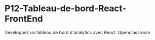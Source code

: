 # P12-Tableau-de-bord-React-FrontEnd
Développez un tableau de bord d'analytics avec React. Openclassroom
